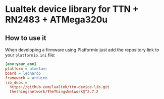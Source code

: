 # Lualtek device library for TTN + RN2483 + ATMega320u

## How to use it

When developing a firmware using Platformio just add the repository link to your `platformio.ini` file:

```ini
[env:your_env]
platform = atmelavr
board = leonardo
framework = arduino
lib_deps =
  https://github.com/lualtek/ttn-device-lib.git
  thethingsnetwork/TheThingsNetwork@^2.7.2
```
